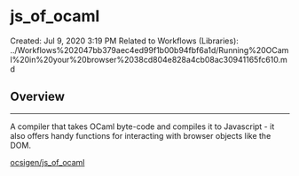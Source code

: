 # js_of_ocaml

Created: Jul 9, 2020 3:19 PM
Related to Workflows (Libraries): ../Workflows%202047bb379aec4ed99f1b00b94fbf6a1d/Running%20OCaml%20in%20your%20browser%2038cd804e828a4cb08ac30941165fc610.md

## Overview

---

A compiler that takes OCaml byte-code and compiles it to Javascript - it also offers handy functions for interacting with browser objects like the DOM. 

[ocsigen/js_of_ocaml](https://github.com/ocsigen/js_of_ocaml)